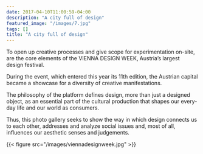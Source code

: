 ```yaml
---
date: 2017-04-10T11:00:59-04:00
description: "A city full of design"
featured_image: "/images/7.jpg"
tags: []
title: "A city full of design"
---
```


To open up creative processes and give scope for experimentation on-site, are
the core elements of the VIENNA DESIGN WEEK, Austria’s largest design festival.

During the event, which entered this year its 11th edition, the Austrian
capital became a showcase for a diversity of creative manifestations.

The philosophy of the platform defines design, more than just a designed object,
as an essential part of the cultural production that shapes our every-day life
and our world as consumers.

Thus, this photo gallery seeks to show the way in which design connects us to
each other, addresses and analyze social issues and, most of all, influences
our aesthetic senses and judgements.

{{< figure src="/images/viennadesignweek.jpg" >}}

